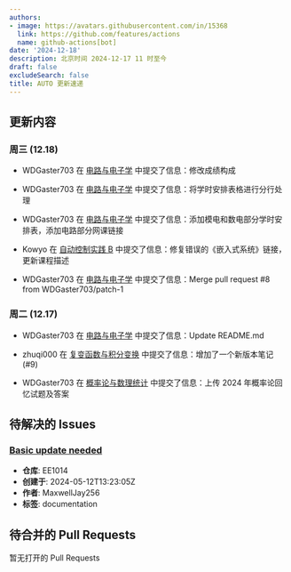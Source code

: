 ```yaml
---
authors:
- image: https://avatars.githubusercontent.com/in/15368
  link: https://github.com/features/actions
  name: github-actions[bot]
date: '2024-12-18'
description: 北京时间 2024-12-17 11 时至今
draft: false
excludeSearch: false
title: AUTO 更新速递
---
```


## 更新内容

### 周三 (12.18)

- WDGaster703 在 [电路与电子学](https://github.com/HITSZ-OpenAuto/EE1013) 中提交了信息：修改成绩构成

- WDGaster703 在 [电路与电子学](https://github.com/HITSZ-OpenAuto/EE1013) 中提交了信息：将学时安排表格进行分行处理

- WDGaster703 在 [电路与电子学](https://github.com/HITSZ-OpenAuto/EE1013) 中提交了信息：添加模电和数电部分学时安排表，添加电路部分网课链接

- Kowyo 在 [自动控制实践 B](https://github.com/HITSZ-OpenAuto/AUTO3002B) 中提交了信息：修复错误的《嵌入式系统》链接，更新课程描述

- WDGaster703 在 [电路与电子学](https://github.com/HITSZ-OpenAuto/EE1013) 中提交了信息：Merge pull request #8 from WDGaster703/patch-1

### 周二 (12.17)

- WDGaster703 在 [电路与电子学](https://github.com/HITSZ-OpenAuto/EE1013) 中提交了信息：Update README.md

- zhuqi000 在 [复变函数与积分变换](https://github.com/HITSZ-OpenAuto/MATH1005) 中提交了信息：增加了一个新版本笔记 (#9)

- WDGaster703 在 [概率论与数理统计](https://github.com/HITSZ-OpenAuto/MATH1004) 中提交了信息：上传 2024 年概率论回忆试题及答案

## 待解决的 Issues

### [Basic update needed](https://github.com/HITSZ-OpenAuto/EE1014/issues/1)

- **仓库**: EE1014
- **创建于**: 2024-05-12T13:23:05Z
- **作者**: MaxwellJay256
- **标签**: documentation

## 待合并的 Pull Requests

暂无打开的 Pull Requests

